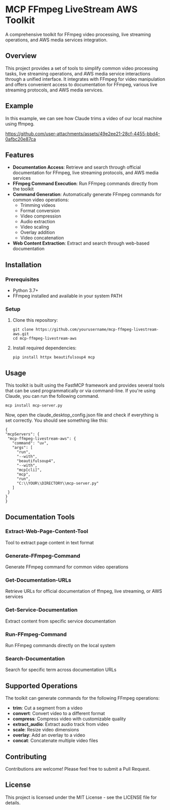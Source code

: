 # MCP FFmpeg LiveStream AWS Toolkit

A comprehensive toolkit for FFmpeg video processing, live streaming operations, and AWS media services integration.

## Overview

This project provides a set of tools to simplify common video processing tasks, live streaming operations, and AWS media service interactions through a unified interface. It integrates with FFmpeg for video manipulation and offers convenient access to documentation for FFmpeg, various live streaming protocols, and AWS media services.

## Example

In this example, we can see how Claude trims a video of our local machine using ffmpeg.


https://github.com/user-attachments/assets/49e2ee21-28cf-4455-bbd4-0afbc20e87ca



## Features

- **Documentation Access**: Retrieve and search through official documentation for FFmpeg, live streaming protocols, and AWS media services
- **FFmpeg Command Execution**: Run FFmpeg commands directly from the toolkit
- **Command Generation**: Automatically generate FFmpeg commands for common video operations:
  - Trimming videos
  - Format conversion
  - Video compression
  - Audio extraction
  - Video scaling
  - Overlay addition
  - Video concatenation
- **Web Content Extraction**: Extract and search through web-based documentation

## Installation

### Prerequisites

- Python 3.7+
- FFmpeg installed and available in your system PATH

### Setup

1. Clone this repository:
   ```
   git clone https://github.com/yourusername/mcp-ffmpeg-livestream-aws.git
   cd mcp-ffmpeg-livestream-aws
   ```

2. Install required dependencies:
   ```
   pip install httpx beautifulsoup4 mcp
   ```

## Usage

This toolkit is built using the FastMCP framework and provides several tools that can be used programmatically or via command-line. If you're using Claude, you can run the following command.
   ```
   mcp install mcp-server.py
   ```
Now, open the claude_desktop_config.json file and check if everything is set correctly. You should see something like this:
   ```
   {
  "mcpServers": {
    "mcp-ffmpeg-livestream-aws": {
      "command": "uv",
      "args": [
        "run",
        "--with",
        "beautifulsoup4",
        "--with",
        "mcp[cli]",
        "mcp",
        "run",
        "C:\\YOUR\\DIRECTORY\\mcp-server.py"
      ]
    }
  }
}
   ```
## Documentation Tools

### Extract-Web-Page-Content-Tool
Tool to extract page content in text format

### Generate-FFmpeg-Command
Generate FFmpeg command for common video operations

### Get-Documentation-URLs
Retrieve URLs for official documentation of ffmpeg, live streaming, or AWS services

### Get-Service-Documentation
Extract content from specific service documentation

### Run-FFmpeg-Command
Run FFmpeg commands directly on the local system

### Search-Documentation
Search for specific term across documentation URLs

## Supported Operations

The toolkit can generate commands for the following FFmpeg operations:

- **trim**: Cut a segment from a video
- **convert**: Convert video to a different format
- **compress**: Compress video with customizable quality
- **extract_audio**: Extract audio track from video
- **scale**: Resize video dimensions
- **overlay**: Add an overlay to a video
- **concat**: Concatenate multiple video files

## Contributing

Contributions are welcome! Please feel free to submit a Pull Request.

## License

This project is licensed under the MIT License - see the LICENSE file for details.
